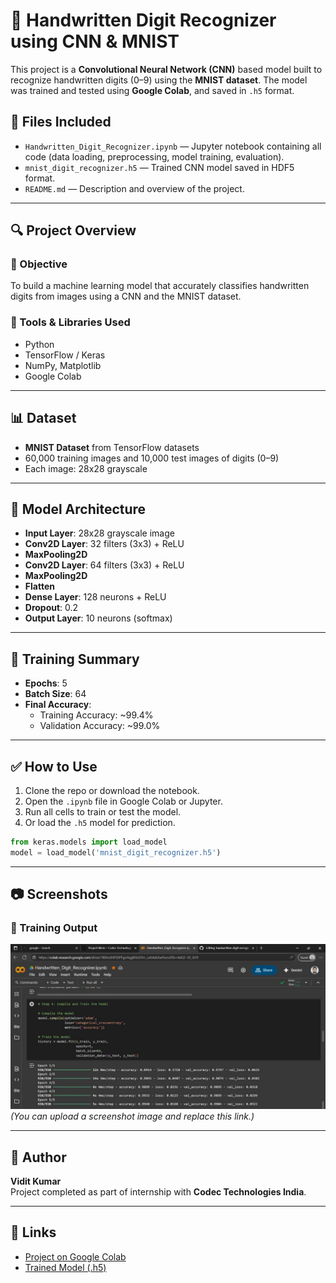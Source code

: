 # 🧠 Handwritten Digit Recognizer using CNN & MNIST

This project is a **Convolutional Neural Network (CNN)** based model built to recognize handwritten digits (0–9) using the **MNIST dataset**. The model was trained and tested using **Google Colab**, and saved in `.h5` format.

## 📁 Files Included
- `Handwritten_Digit_Recognizer.ipynb` — Jupyter notebook containing all code (data loading, preprocessing, model training, evaluation).
- `mnist_digit_recognizer.h5` — Trained CNN model saved in HDF5 format.
- `README.md` — Description and overview of the project.

---

## 🔍 Project Overview

### 📌 Objective
To build a machine learning model that accurately classifies handwritten digits from images using a CNN and the MNIST dataset.

### 🧰 Tools & Libraries Used
- Python
- TensorFlow / Keras
- NumPy, Matplotlib
- Google Colab

---

## 📊 Dataset
- **MNIST Dataset** from TensorFlow datasets
- 60,000 training images and 10,000 test images of digits (0–9)
- Each image: 28x28 grayscale

---

## 🧠 Model Architecture
- **Input Layer**: 28x28 grayscale image
- **Conv2D Layer**: 32 filters (3x3) + ReLU
- **MaxPooling2D**
- **Conv2D Layer**: 64 filters (3x3) + ReLU
- **MaxPooling2D**
- **Flatten**
- **Dense Layer**: 128 neurons + ReLU
- **Dropout**: 0.2
- **Output Layer**: 10 neurons (softmax)

---

## 🏁 Training Summary
- **Epochs**: 5  
- **Batch Size**: 64  
- **Final Accuracy**:  
  - Training Accuracy: ~99.4%  
  - Validation Accuracy: ~99.0%  

---

## ✅ How to Use
1. Clone the repo or download the notebook.
2. Open the `.ipynb` file in Google Colab or Jupyter.
3. Run all cells to train or test the model.
4. Or load the `.h5` model for prediction.

```python
from keras.models import load_model
model = load_model('mnist_digit_recognizer.h5')
```

---

## 📷 Screenshots

### 🧪 Training Output
![Training Output](screenshots/training_output.png) *(You can upload a screenshot image and replace this link.)*

---

## 📌 Author
**Vidit Kumar**  
Project completed as part of internship with **Codec Technologies India**.

---

## 🔗 Links
- [Project on Google Colab](https://colab.research.google.com/)
- [Trained Model (.h5)](mnist_digit_recognizer.h5)
